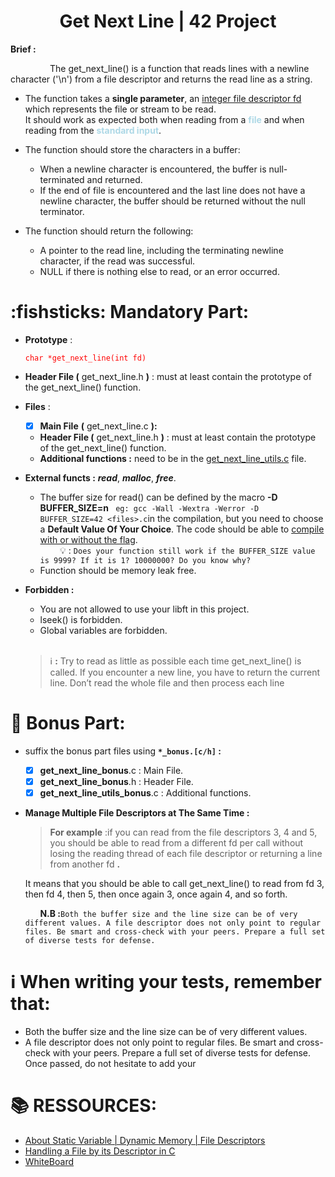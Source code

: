 <h1 align = "center">Get Next Line  | 42 Project</h1>

<strong>Brief :</strong>  

&nbsp; &nbsp; &nbsp; &nbsp; &nbsp; &nbsp; &nbsp; &nbsp; The get_next_line() is a function that reads lines with a newline character ('\n') from a file descriptor and returns the read line as a string.<br>
 - The function takes a **single parameter**, an <u>integer file descriptor fd</u> which represents the file or stream to be read. <br>It should work as expected both when reading from a <span style="color: #ADD8E6	">**file**</span> and when reading from the <span style="color:#ADD8E6	">**standard input**</span>.<br>
 - The function should store the characters in a buffer:

   - When a newline character is encountered, the buffer is null-terminated and returned. <br>
   - If the end of file is encountered and the last line does not have a newline character, the buffer should be returned without the null terminator.
- The function should return the following:<br>
  - A pointer to the read line, including the terminating newline character, if the read was successful.
  - NULL if there is nothing else to read, or an error occurred.<br>
#   :fishsticks:  Mandatory Part:
 - **Prototype** : <p style = "color:red;">```char *get_next_line(int fd)```</p>
 - **Header File (** get_next_line.h **)** : must at least contain the prototype of the get_next_line() function.
 - **Files** : 
   - [x] **Main File** **(** get_next_line.c **):** 
   - **Header File (** get_next_line.h **)** : must at least contain the prototype of the get_next_line() function.
   - **Additional functions :** need to be in the <u>get_next_line_utils.c</u> file.
 - **External functs :**  ***read***, ***malloc***, ***free***.
    - The buffer size for read() can be defined by the macro **-D BUFFER_SIZE=n** ``` eg: gcc -Wall -Wextra -Werror -D BUFFER_SIZE=42 <files>.c```in the compilation, but you need to choose a **Default Value Of Your Choice**. The code should be able to <u>compile with or without the flag</u>.
     <br>&nbsp;  &nbsp; &nbsp;  &nbsp; 💡 : `Does your function still work if the BUFFER_SIZE value is 9999? If
it is 1? 10000000? Do you know why?`
    - Function should be memory leak free.
- **Forbidden :**
  - You are not allowed to use your libft in this project.
  - lseek() is forbidden.
  - Global variables are forbidden.<br><br>

  > ℹ️  **:** Try to read as little as possible each time get_next_line() is called. If you encounter a new line, you have to return the current line. Don’t read the whole file and then process each line 
#  💠 Bonus Part:
-  suffix the bonus part files using **`*_bonus.[c/h]` :** 
   - [x]  **get_next_line_bonus**.c : Main File.
   - [x]  **get_next_line_bonus**.h : Header File.
   - [x]  **get_next_line_utils_bonus**.c : Additional functions.<br>
- **Manage Multiple File Descriptors at The Same Time :** <br> 
     > **For example**  :if you can read from the file descriptors 3, 4 and 5, you should be able to read from a different fd per call without losing the reading thread of each file descriptor or returning a line from another fd **.**<br> 
 
  It means that you should be able to call get_next_line() to read from fd 3, then fd 4, then 5, then once again 3, once again 4, and so forth.

     &nbsp;  &nbsp;  &nbsp;  **N.B :**`Both the buffer size and the line size can be of very different values.
A file descriptor does not only point to regular files. Be smart and cross-check with your peers. Prepare a full set of diverse tests for defense.`

# ℹ️ When writing your tests, remember that:

- Both the buffer size and the line size can be of very different
values.
- A file descriptor does not only point to regular files.
Be smart and cross-check with your peers. Prepare a full set of
diverse tests for defense.
Once passed, do not hesitate to add your<br>
# 📚 RESSOURCES:

- [About Static Variable | Dynamic Memory | File Descriptors](https://www.c-programming-simple-steps.com/static-keyword-in-c.html)
- [Handling a File by its Descriptor in C](https://www.codequoi.com/en/handling-a-file-by-its-descriptor-in-c/)
- [WhiteBoard](https://beta.tldraw.com/r/v2_c_k644zKgNiMAt3ND_6fl0G)
